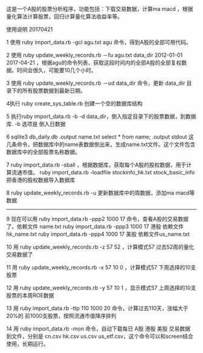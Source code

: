 这是一个A股的股票分析程序，功能包括：下载交易数据，计算ma macd ，根据量化算法计算股票，回归计算量化算法收益率等。

使用说明
20170421

1 使用 ruby import_data.rb -gcl agu.txt agu 命令，得到A股的全部可用代码。

2 使用 ruby update_weekly_records.rb －fu agu.txt data_dir 2012-01-01 2017-04-21 ，根据agu的命令列表，获取这段时间内的全部A股的全部复权数据。时间会很久，可能要10几个小时。

3 使用 ruby update_weekly_records.rb －ud data_dir 命令，更新 data_dir 目录下的所有股票数据到最新日期。

4执行 ruby create_sys_table.rb 创建一个空的数据库结构

5 执行ruby import_data.rb -b -d data_dir，倒入指定目录下的股票数据，到数据库. -b 选项是 倒入日数据

6 sqlite3 db_daily.db 
  .output name.txt
  select * from name;
  .output stdout
  这几条命令，把数据库中的name表数据倒出来，生成name.txt文件。这个文件包含数据库中的全部股票名称数据。

7 ruby import_data.rb -sball ，根据数据库，获取每个A股的股权数据，用于计算流通市值。
  ruby import_data.rb -loadfile stockinfo_hk.txt stock_basic_info 把香港的股权数据导入数据库

8 ruby update_weekly_records.rb -u 更新数据库中的周数据，添加ma macd等数据

-----

9 现在可以用 ruby import_data.rb -ppp2 1000 17 命令，查看A股的交易数据了。依赖文件 name.txt 
  ruby import_data.rb -ppp3 1000 17 港股 依赖文件hk_name.txt
  ruby import_data.rb -ppp4 1000 17 美股 依赖文件us_name.txt
  
10 用 ruby update_weekly_records.rb -z 57 52 ，计算模式57 过去52周的量化交易数据了

11 用 ruby update_weekly_records.rb -x 57 10 0 ，计算模式57 下周选择的10支股票

12 用 ruby update_weekly_records.rb -y 57 10 1 ，显示模式57 上周选择的10支股票的本周ROE数据

13 用 ruby import_data.rb -ttp 110 1000 20 命令，计算过去110天，涨幅大于20%的 前1000支股票，按照流通市值降序排列

14 用 ruby import_data.rb -mon 命令，自动下载每日 A股 港股 美股 交易数据 到文件，分别是 cn.csv hk.csv us.csv us_etf.csv，这个命令可以和screen结合使用，长期运行。